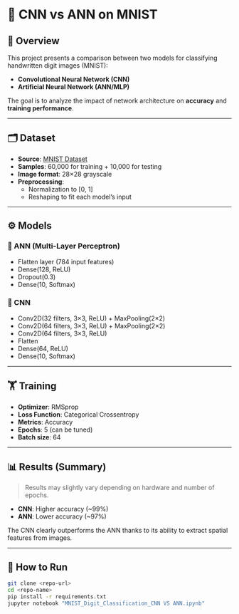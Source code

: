 # 🧠 CNN vs ANN on MNIST

## 📌 Overview  
This project presents a comparison between two models for classifying handwritten digit images (MNIST):  
- **Convolutional Neural Network (CNN)**  
- **Artificial Neural Network (ANN/MLP)**  

The goal is to analyze the impact of network architecture on **accuracy** and **training performance**.

---

## 🗂️ Dataset  
- **Source**: [MNIST Dataset](http://yann.lecun.com/exdb/mnist/)  
- **Samples**: 60,000 for training + 10,000 for testing  
- **Image format**: 28×28 grayscale  
- **Preprocessing**:  
  - Normalization to [0, 1]  
  - Reshaping to fit each model’s input  

---

## ⚙️ Models

### 🔹 ANN (Multi-Layer Perceptron)  
- Flatten layer (784 input features)  
- Dense(128, ReLU)  
- Dropout(0.3)  
- Dense(10, Softmax)  

### 🔹 CNN  
- Conv2D(32 filters, 3×3, ReLU) + MaxPooling(2×2)  
- Conv2D(64 filters, 3×3, ReLU) + MaxPooling(2×2)  
- Conv2D(64 filters, 3×3, ReLU)  
- Flatten  
- Dense(64, ReLU)  
- Dense(10, Softmax)  

---

## 🏋️ Training  
- **Optimizer**: RMSprop  
- **Loss Function**: Categorical Crossentropy  
- **Metrics**: Accuracy  
- **Epochs**: 5 (can be tuned)  
- **Batch size**: 64  

---

## 📊 Results (Summary)  
> Results may slightly vary depending on hardware and number of epochs.

- **CNN**: Higher accuracy (~99%)  
- **ANN**: Lower accuracy (~97%)  

The CNN clearly outperforms the ANN thanks to its ability to extract spatial features from images.  

---

## 🚀 How to Run  
```bash
git clone <repo-url>
cd <repo-name>
pip install -r requirements.txt
jupyter notebook "MNIST_Digit_Classification_CNN VS ANN.ipynb"

